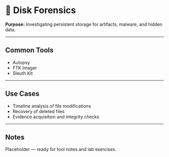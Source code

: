# 💽 Disk Forensics

**Purpose:** Investigating persistent storage for artifacts, malware, and hidden data.

---

## Common Tools
- Autopsy
- FTK Imager
- Sleuth Kit

---

## Use Cases
- Timeline analysis of file modifications
- Recovery of deleted files
- Evidence acquisition and integrity checks

---

## Notes
Placeholder — ready for tool notes and lab exercises.
